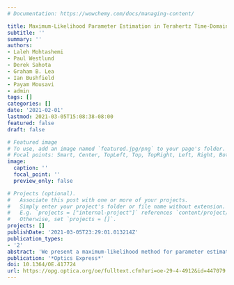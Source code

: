 ```yaml
---
# Documentation: https://wowchemy.com/docs/managing-content/

title: Maximum-Likelihood Parameter Estimation in Terahertz Time-Domain Spectroscopy
subtitle: ''
summary: ''
authors:
- Laleh Mohtashemi
- Paul Westlund
- Derek Sahota
- Graham B. Lea
- Ian Bushfield
- Payam Mousavi
- admin
tags: []
categories: []
date: '2021-02-01'
lastmod: 2021-03-05T15:08:38-08:00
featured: false
draft: false

# Featured image
# To use, add an image named `featured.jpg/png` to your page's folder.
# Focal points: Smart, Center, TopLeft, Top, TopRight, Left, Right, BottomLeft, Bottom, BottomRight.
image:
  caption: ''
  focal_point: ''
  preview_only: false

# Projects (optional).
#   Associate this post with one or more of your projects.
#   Simply enter your project's folder or file name without extension.
#   E.g. `projects = ["internal-project"]` references `content/project/deep-learning/index.md`.
#   Otherwise, set `projects = []`.
projects: []
publishDate: '2021-03-05T23:29:01.013214Z'
publication_types:
- '2'
abstract: 'We present a maximum-likelihood method for parameter estimation in terahertz time-domain spectroscopy. We derive the likelihood function for a parameterized frequency response function, given a pair of time-domain waveforms with known time-dependent noise amplitudes. The method provides parameter estimates that are superior to other commonly used methods and provides a reliable measure of the goodness of fit. We also develop a simple noise model that is parameterized by three dominant sources and derive the likelihood function for their amplitudes in terms of a set of repeated waveform measurements. We demonstrate the method with applications to material characterization.'
publication: '*Optics Express*'
doi: 10.1364/OE.417724 
url: https://opg.optica.org/oe/fulltext.cfm?uri=oe-29-4-4912&id=447079
---
```

